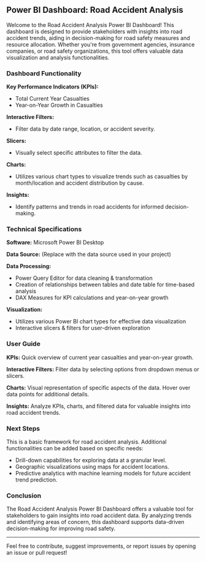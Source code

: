 ## Power BI Dashboard: Road Accident Analysis

Welcome to the Road Accident Analysis Power BI Dashboard! This dashboard is designed to provide stakeholders with insights into road accident trends, aiding in decision-making for road safety measures and resource allocation. Whether you're from government agencies, insurance companies, or road safety organizations, this tool offers valuable data visualization and analysis functionalities.

### Dashboard Functionality

**Key Performance Indicators (KPIs):**
- Total Current Year Casualties
- Year-on-Year Growth in Casualties

**Interactive Filters:**
- Filter data by date range, location, or accident severity.

**Slicers:**
- Visually select specific attributes to filter the data.

**Charts:**
- Utilizes various chart types to visualize trends such as casualties by month/location and accident distribution by cause.

**Insights:**
- Identify patterns and trends in road accidents for informed decision-making.

### Technical Specifications

**Software:** Microsoft Power BI Desktop

**Data Source:** (Replace with the data source used in your project)

**Data Processing:**
- Power Query Editor for data cleaning & transformation
- Creation of relationships between tables and date table for time-based analysis
- DAX Measures for KPI calculations and year-on-year growth

**Visualization:**
- Utilizes various Power BI chart types for effective data visualization
- Interactive slicers & filters for user-driven exploration

### User Guide

**KPIs:** Quick overview of current year casualties and year-on-year growth.

**Interactive Filters:** Filter data by selecting options from dropdown menus or slicers.

**Charts:** Visual representation of specific aspects of the data. Hover over data points for additional details.

**Insights:** Analyze KPIs, charts, and filtered data for valuable insights into road accident trends.

### Next Steps

This is a basic framework for road accident analysis. Additional functionalities can be added based on specific needs:

- Drill-down capabilities for exploring data at a granular level.
- Geographic visualizations using maps for accident locations.
- Predictive analytics with machine learning models for future accident trend prediction.

### Conclusion

The Road Accident Analysis Power BI Dashboard offers a valuable tool for stakeholders to gain insights into road accident data. By analyzing trends and identifying areas of concern, this dashboard supports data-driven decision-making for improving road safety.

---

Feel free to contribute, suggest improvements, or report issues by opening an issue or pull request!
